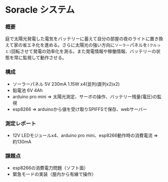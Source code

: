 # Soracle システム

### 概要
庭で太陽光発電した電気をバッテリーに蓄えて自分の部屋の夜のライトに置き換えて家の省エネ化を進める。さらに太陽光の強い方向に`ソーラー`パネルを`(クルっと)`回転させて発電の効率化を測る。また発電情報や稼働情報、バッテリーの状態を常に監視して動作させる。

### 構成
* ソーラーパネル 5V 230mA 1.15W x4(並列(直列x2)x2)
* 鉛電池 6V 4Ah
* arduino pro mini => 太陽光測定、サーボの操作、バッテリー残量(電圧)の監視
* esp8266 => arduinoから値を受け取りSPIFFSで保存、webサーバー

### 測定レポート
* 12V LEDモジュールx4、arduino pro mini、esp8266動作時の消費電流 => 約130mA

### 課題点
* esp8266の消費電力問題（ソフト面）
* 緊急モードの実装（屋内から有線で操作）
